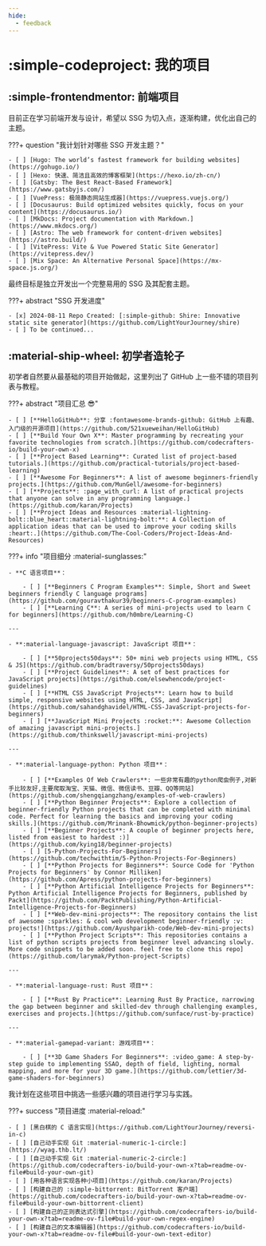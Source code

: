 ```yaml
---
hide:
  - feedback
---
```


# :simple-codeproject: 我的项目

## :simple-frontendmentor: 前端项目

目前正在学习前端开发与设计，希望以 SSG 为切入点，逐渐构建，优化出自己的主题。

???+ question "我计划针对哪些 SSG 开发主题？"

    - [ ] [Hugo: The world’s fastest framework for building websites](https://gohugo.io/)
    - [ ] [Hexo: 快速、简洁且高效的博客框架](https://hexo.io/zh-cn/)
    - [ ] [Gatsby: The Best React-Based Framework](https://www.gatsbyjs.com/)
    - [ ] [VuePress: 极简静态网站生成器](https://vuepress.vuejs.org/)
    - [ ] [Docusaurus: Build optimized websites quickly, focus on your content](https://docusaurus.io/)
    - [ ] [MkDocs: Project documentation with Markdown.](https://www.mkdocs.org/)
    - [ ] [Astro: The web framework for content-driven websites](https://astro.build/)
    - [ ] [VitePress: Vite & Vue Powered Static Site Generator](https://vitepress.dev/)
    - [ ] [Mix Space: An Alternative Personal Space](https://mx-space.js.org/)

最终目标是独立开发出一个完整易用的 SSG 及其配套主题。

???+ abstract "SSG 开发进度"

    - [x] 2024-08-11 Repo Created: [:simple-github: Shire: Innovative static site generator](https://github.com/LightYourJourney/shire)
    - [ ] To be continued...

## :material-ship-wheel: 初学者造轮子

初学者自然要从最基础的项目开始做起，这里列出了 GitHub 上一些不错的项目列表与教程。

???+ abstract "项目汇总 :sunglasses:"

    - [ ] [**HelloGitHub**: 分享 :fontawesome-brands-github: GitHub 上有趣、入门级的开源项目](https://github.com/521xueweihan/HelloGitHub)
    - [ ] [**Build Your Own X**: Master programming by recreating your favorite technologies from scratch.](https://github.com/codecrafters-io/build-your-own-x)
    - [ ] [**Project Based Learning**: Curated list of project-based tutorials.](https://github.com/practical-tutorials/project-based-learning)
    - [ ] [**Awesome For Beginners**: A list of awesome beginners-friendly projects.](https://github.com/MunGell/awesome-for-beginners)
    - [ ] [**Projects**: :page_with_curl: A list of practical projects that anyone can solve in any programming language.](https://github.com/karan/Projects)
    - [ ] [**Project Ideas and Resources :material-lightning-bolt::blue_heart::material-lightning-bolt:**: A Collection of application ideas that can be used to improve your coding skills :heart:.](https://github.com/The-Cool-Coders/Project-Ideas-And-Resources)

???+ info "项目细分 :material-sunglasses:"

    - **C 语言项目**：

        - [ ] [**Beginners C Program Examples**: Simple, Short and Sweet beginners friendly C language programs](https://github.com/gouravthakur39/beginners-C-program-examples)
        - [ ] [**Learning C**: A series of mini-projects used to learn C for beginners](https://github.com/h0mbre/Learning-C)

    ---

    - **:material-language-javascript: JavaScript 项目**：

        - [ ] [**50projects50days**: 50+ mini web projects using HTML, CSS & JS](https://github.com/bradtraversy/50projects50days)
        - [ ] [**Project Guidelines**: A set of best practices for JavaScript projects](https://github.com/elsewhencode/project-guidelines)
        - [ ] [**HTML CSS JavaScript Projects**: Learn how to build simple, responsive websites using HTML, CSS, and JavaScript](https://github.com/sahandghavidel/HTML-CSS-JavaScript-projects-for-beginners)
        - [ ] [**JavaScript Mini Projects :rocket:**: Awesome Collection of amazing javascript mini-projects.](https://github.com/thinkswell/javascript-mini-projects)

    ---

    - **:material-language-python: Python 项目**：

        - [ ] [**Examples Of Web Crawlers**: 一些非常有趣的python爬虫例子,对新手比较友好,主要爬取淘宝、天猫、微信、微信读书、豆瓣、QQ等网站](https://github.com/shengqiangzhang/examples-of-web-crawlers)
        - [ ] [**Python Beginner Projects**: Explore a collection of beginner-friendly Python projects that can be completed with minimal code. Perfect for learning the basics and improving your coding skills.](https://github.com/Mrinank-Bhowmick/python-beginner-projects)
        - [ ] [**Beginner Projects**: A couple of beginner projects here, listed from easiest to hardest :)](https://github.com/kying18/beginner-projects)
        - [ ] [5-Python-Projects-For-Beginners](https://github.com/techwithtim/5-Python-Projects-For-Beginners)
        - [ ] [**Python Projects for Beginners**: Source Code for 'Python Projects for Beginners' by Connor Milliken](https://github.com/Apress/python-projects-for-beginners)
        - [ ] [**Python Artificial Intelligence Projects for Beginners**: Python Artificial Intelligence Projects for Beginners, published by Packt](https://github.com/PacktPublishing/Python-Artificial-Intelligence-Projects-for-Beginners)
        - [ ] [**Web-dev-mini-projects**: The repository contains the list of awesome :sparkles: & cool web development beginner-friendly :v: projects!](https://github.com/Ayushparikh-code/Web-dev-mini-projects)
        - [ ] [**Python Project Scripts**: This repositories contains a list of python scripts projects from beginner level advancing slowly. More code snippets to be added soon. feel free to clone this repo](https://github.com/larymak/Python-project-Scripts)

    ---

    - **:material-language-rust: Rust 项目**：

        - [ ] [**Rust By Practice**: Learning Rust By Practice, narrowing the gap between beginner and skilled-dev through challenging examples, exercises and projects.](https://github.com/sunface/rust-by-practice)

    ---

    - **:material-gamepad-variant: 游戏项目**：

        - [ ] [**3D Game Shaders For Beginners**: :video_game: A step-by-step guide to implementing SSAO, depth of field, lighting, normal mapping, and more for your 3D game.](https://github.com/lettier/3d-game-shaders-for-beginners)

我计划在这些项目中挑选一些感兴趣的项目进行学习与实践。

???+ success "项目进度 :material-reload:"

    - [ ] [黑白棋的 C 语言实现](https://github.com/LightYourJourney/reversi-in-c)
    - [ ] [自己动手实现 Git :material-numeric-1-circle:](https://wyag.thb.lt/)
    - [ ] [自己动手实现 Git :material-numeric-2-circle:](https://github.com/codecrafters-io/build-your-own-x?tab=readme-ov-file#build-your-own-git)
    - [ ] [用各种语言实现各种小项目](https://github.com/karan/Projects)
    - [ ] [构建自己的 :simple-bittorrent: BitTorrent 客户端](https://github.com/codecrafters-io/build-your-own-x?tab=readme-ov-file#build-your-own-bittorrent-client)
    - [ ] [构建自己的正则表达式引擎](https://github.com/codecrafters-io/build-your-own-x?tab=readme-ov-file#build-your-own-regex-engine)
    - [ ] [构建自己的文本编辑器](https://github.com/codecrafters-io/build-your-own-x?tab=readme-ov-file#build-your-own-text-editor)
